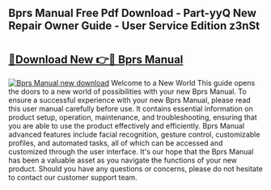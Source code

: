 ## Bprs Manual Free Pdf Download - Part-yyQ New Repair Owner Guide - User Service Edition z3nSt

# <h2><a href="http://bc42292.oget.top/?id=Bprs+Manual">🔗Download New 👉🔴 Bprs Manual</a></h2>

[![Bprs Manual new download](https://i.imgur.com/5g1atiW.png)](http://bc42292.oget.top/?id=Bprs+Manual)
Welcome to a New World This guide opens the doors to a new world of possibilities with your new Bprs Manual. To ensure a successful experience with your new Bprs Manual, please read this user manual carefully before use. It contains essential information on product setup, operation, maintenance, and troubleshooting, ensuring that you are able to use the product effectively and efficiently. Bprs Manual advanced features include facial recognition, gesture control, customizable profiles, and automated tasks, all of which can be accessed and customized through the user interface. It's our hope that the Bprs Manual has been a valuable asset as you navigate the functions of your new product. Should you have any questions or concerns, please do not hesitate to contact our customer support team.

